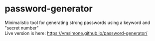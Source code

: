 # password-generator

Minimalistic tool for generating strong passwords using a keyword and "secret number" <br>
Live version is here: https://vmsimone.github.io/password-generator/
